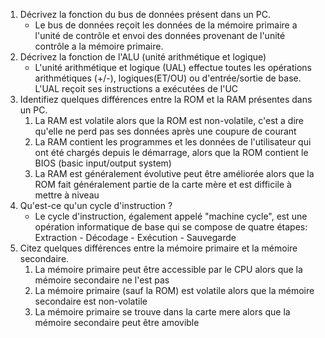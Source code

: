 1. Décrivez la fonction du bus de données présent dans un PC. 
	- Le bus de données reçoit les données de la mémoire primaire a l'unité de contrôle et envoi des données provenant de l'unité contrôle a la mémoire primaire.
2. Décrivez la fonction de l'ALU (unité arithmétique et logique)
	- L'unité arithmétique et logique (UAL) effectue toutes les opérations arithmétiques (+/-), logiques(ET/OU) ou d'entrée/sortie de base. L'UAL reçoit ses instructions a exécutées de l'UC
3. Identifiez quelques différences entre la ROM et la RAM présentes dans un PC.
	1. La RAM est volatile alors que la ROM est non-volatile, c'est a dire qu'elle ne perd pas ses données après une coupure de courant
	2. La RAM contient les programmes et les données de l'utilisateur qui ont été chargés depuis le démarrage, alors que la ROM contient le BIOS (basic input/output system)
	3. La RAM est généralement évolutive peut être améliorée alors que la ROM fait généralement partie de la carte mère et est difficile à mettre à niveau
4. Qu'est-ce qu'un cycle d'instruction ?
	- Le cycle d'instruction, également appelé "machine cycle", est une opération informatique de base qui se compose de quatre étapes: Extraction - Décodage - Exécution - Sauvegarde 
5. Citez quelques différences entre la mémoire primaire et la mémoire secondaire.
	1. La mémoire primaire peut être accessible par le CPU alors que la mémoire secondaire ne l'est pas
	2. La mémoire primaire (sauf la ROM) est volatile alors que la mémoire secondaire est non-volatile
	3. La mémoire primaire se trouve dans la carte mere alors que la mémoire secondaire peut être amovible





